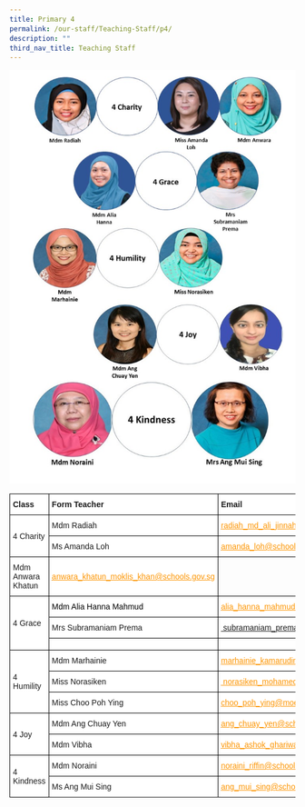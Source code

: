```yaml
---
title: Primary 4
permalink: /our-staff/Teaching-Staff/p4/
description: ""
third_nav_title: Teaching Staff
---
```

![](/images/P4%202023.jpeg)

<style type="text/css">
.tg  {border-collapse:collapse;border-spacing:0;margin:0px auto;}
.tg td{border-color:black;border-style:solid;border-width:1px;font-family:Arial, sans-serif;font-size:14px;
  overflow:hidden;padding:10px 5px;word-break:normal;}
.tg th{border-color:black;border-style:solid;border-width:1px;font-family:Arial, sans-serif;font-size:14px;
  font-weight:normal;overflow:hidden;padding:10px 5px;word-break:normal;}
.tg .tg-sce8{background-color:#FFF;color:#FC9400;text-align:left;text-decoration:underline;vertical-align:middle}
.tg .tg-8rcp{background-color:#FFF;font-weight:bold;text-align:left;vertical-align:middle}
.tg .tg-zr06{background-color:#FFF;text-align:left;vertical-align:middle}
.tg .tg-794o{background-color:#FFF;color:#F93;text-align:left;text-decoration:underline;vertical-align:middle}
</style>
<table class="tg">
<tbody>
  <tr>
    <td class="tg-8rcp">Class</td>
    <td class="tg-8rcp">Form Teacher</td>
    <td class="tg-8rcp">Email</td>
  </tr>
  <tr>
    <td rowspan="2" class="tg-zr06">4 Charity</td>
    <td class="tg-zr06">Mdm Radiah</td>
    <td class="tg-794o"><a href="mailto:radiah_md_ali_jinnah@schools.gov.sg"><span style="text-decoration:underline;color:#FC9400">radiah_md_ali_jinnah@schools.gov.sg</span></a></td>
  </tr>
  <tr>
    <td class="tg-zr06">Ms Amanda Loh</td>
    <td class="tg-794o"><a href="mailto:amanda_loh@schools.gov.sg"><span style="text-decoration:underline;color:#FC9400">amanda_loh@schools.gov.sg</span></a><br></td>
  </tr>
	 <tr>
    <td class="tg-zr06">Mdm Anwara Khatun</td>
    <td class="tg-794o"><a href="mailto:anwara_khatun_moklis_khan@schools.gov.sg"><span style="text-decoration:underline;color:#FC9400">anwara_khatun_moklis_khan@schools.gov.sg</span></a><br></td>
  </tr>
    <tr><td rowspan="3" class="tg-zr06">4 Grace</td>
    <td class="tg-zr06"><span style="color:#000">Mdm Alia Hanna Mahmud</span></td>
    <td class="tg-zr06"><a href="mailto:alia_hanna_mahmud@schools.gov.sg"><span style="text-decoration:underline;color:#FC9400">alia_hanna_mahmud@schools.gov.sg</span></a></td>
  </tr>
  <tr>
    <td class="tg-zr06">Mrs Subramaniam Prema</td>
    <td class="tg-794o"><a href="mailto:&nbsp;subramaniam_prema@schools.gov.sg><span style=">&nbsp;subramaniam_prema@schools.gov.sg</a></td>
  </tr>
  <tr>
    <td class="tg-zr06"><span style="color:inherit;background-color:transparent"> </span></td>
    <td class="tg-zr06"><span style="color:inherit;background-color:transparent"> </span><a href=""><span style="text-decoration:underline;color:#FC9400"></span></a></td>
  </tr>
  <tr>
    <td rowspan="3" class="tg-zr06">4 Humility</td>
    <td class="tg-zr06">Mdm Marhainie</td>
    <td class="tg-zr06"><a href="mailto:marhainie_kamarudin@schools.gov.sg"><span style="text-decoration:underline;color:#FC9400">marhainie_kamarudin@schools.gov.sg</span></a></td>
  </tr>
  <tr>
    <td class="tg-zr06">Miss Norasiken</td>
    <td class="tg-zr06"><a href="mailto:&nbsp;norasiken_mohamed_noor@schools.gov.sg"><span style="text-decoration:underline;color:#FC9400">&nbsp;norasiken_mohamed_noor@schools.gov.sg</span></a></td>
  </tr>
  <tr>
    <td class="tg-zr06">Miss Choo Poh Ying</td>
    <td class="tg-zr06"><a href="mailto:choo_poh_ying@moe.edu.sg"><span style="text-decoration:underline;color:#FC9400">choo_poh_ying@moe.edu.sg</span></a></td>
  </tr>
  <tr>
    <td rowspan="3" class="tg-zr06">4 Joy</td>
    <td class="tg-zr06">Mdm Ang Chuay Yen</td>
    <td class="tg-794o"><a href="mailto:ang_chuay_yen@schools.gov.sg"><span style="text-decoration:underline;color:#FC9400">ang_chuay_yen@schools.gov.sg</span></a></td>
  </tr>
  <tr>
    <td class="tg-zr06">Mdm Vibha</td>
    <td class="tg-sce8"><a href="mailto:vibha_ashok_ghariwala_mrs@schools.gov.sgg"><span style="text-decoration:underline;color:#FC9400">vibha_ashok_ghariwala_mrs@schools.gov.sg</span></a><br></td>
  </tr>
  <tr>
    
  </tr>
  <tr>
    <td rowspan="3" class="tg-zr06">4 Kindness</td>
    <td class="tg-zr06">Mdm Noraini</td>
    <td class="tg-zr06"><a href="mailto:noraini_riffin@schools.gov.sg"><span style="text-decoration:underline;color:#FC9400">noraini_riffin@schools.gov.sg</span></a></td>
  </tr>
  <tr>
    <td class="tg-zr06">Ms Ang Mui Sing</td>
    <td class="tg-zr06"><a href="mailto:ang_mui_sing@schools.gov.sg"><span style="text-decoration:underline;color:#FC9400">ang_mui_sing@schools.gov.sg</span></a><br></td>
  </tr>
  <tr>
   
  </tr>
</tbody>
</table>